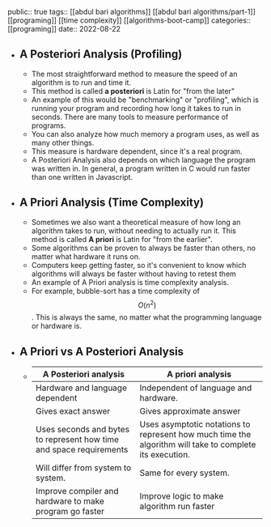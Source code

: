 public:: true
tags:: [[abdul bari algorithms]] [[abdul bari algorithms/part-1]] [[programing]] [[time complexity]] [[algorithms-boot-camp]]
categories:: [[programing]]
date:: 2022-08-22

- ## A Posteriori Analysis (Profiling)
	- The most straightforward method to measure the speed of an algorithm is to run and time it.
	- This method is called **a posteriori** is Latin for "from the later"
	- An example of this would be "benchmarking" or "profiling", which is running your program and recording how long it takes to run in seconds. There are many tools to measure performance of programs.
	- You can also analyze how much memory a program uses, as well as many other things.
	- This measure is hardware dependent, since it's a real program.
	- A Posteriori Analysis also depends on which language the program was written in. In general, a program written in C would run faster than one written in Javascript.
- ## A Priori Analysis (Time Complexity)
	- Sometimes we also want a theoretical measure of how long an algorithm takes to run, without needing to actually run it. This method is called **A priori** is Latin for "from the earlier".
	- Some algorithms can be proven to always be faster than others, no matter what hardware it runs on.
	- Computers keep getting faster, so it's convenient to know which algorithms will always be faster without having to retest them
	- An example of A Priori analysis is time complexity analysis.
	- For example, bubble-sort has a time complexity of $$O(n^2)$$. This is always the same, no matter what the programming language or hardware is.
- ## A Priori vs A Posteriori Analysis
	- |                                     A Posteriori analysis                                     |                                                    A priori analysis                                                    |
	  |--|--|
	  |        Hardware and language dependent|                          Independent of language and hardware.                             |
	  |                                  Gives exact answer                                 |Gives approximate answer|
	  |Uses seconds and bytes to represent how time and space requirements| Uses asymptotic notations to represent how much time the algorithm will take to complete its execution. |
	  |Will differ from system to system. |                  Same for every system.                  |
	  |Improve compiler and hardware to make program go faster|Improve logic to make algorithm run faster|